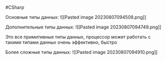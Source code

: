 #CSharp

Основные типы данных:
![[Pasted image 20230807094508.png]]

Дополнительные типы данных:
![[Pasted image 20230807094749.png]]

Это все примитивные типы данных, процессор может работать с такими типами данных очень эффективно, быстро

Более сложные типы данных:
![[Pasted image 20230807094910.png]]